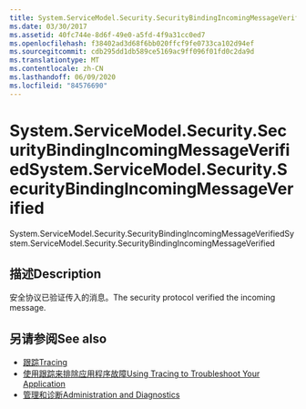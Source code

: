 ```yaml
---
title: System.ServiceModel.Security.SecurityBindingIncomingMessageVerified
ms.date: 03/30/2017
ms.assetid: 40fc744e-8d6f-49e0-a5fd-4f9a31cc0ed7
ms.openlocfilehash: f38402ad3d68f6bb020ffcf9fe0733ca102d94ef
ms.sourcegitcommit: cdb295dd1db589ce5169ac9ff096f01fd0c2da9d
ms.translationtype: MT
ms.contentlocale: zh-CN
ms.lasthandoff: 06/09/2020
ms.locfileid: "84576690"
---
```

# <a name="systemservicemodelsecuritysecuritybindingincomingmessageverified"></a><span data-ttu-id="a993b-102">System.ServiceModel.Security.SecurityBindingIncomingMessageVerified</span><span class="sxs-lookup"><span data-stu-id="a993b-102">System.ServiceModel.Security.SecurityBindingIncomingMessageVerified</span></span>
<span data-ttu-id="a993b-103">System.ServiceModel.Security.SecurityBindingIncomingMessageVerified</span><span class="sxs-lookup"><span data-stu-id="a993b-103">System.ServiceModel.Security.SecurityBindingIncomingMessageVerified</span></span>  
  
## <a name="description"></a><span data-ttu-id="a993b-104">描述</span><span class="sxs-lookup"><span data-stu-id="a993b-104">Description</span></span>  
 <span data-ttu-id="a993b-105">安全协议已验证传入的消息。</span><span class="sxs-lookup"><span data-stu-id="a993b-105">The security protocol verified the incoming message.</span></span>  
  
## <a name="see-also"></a><span data-ttu-id="a993b-106">另请参阅</span><span class="sxs-lookup"><span data-stu-id="a993b-106">See also</span></span>

- [<span data-ttu-id="a993b-107">跟踪</span><span class="sxs-lookup"><span data-stu-id="a993b-107">Tracing</span></span>](index.md)
- [<span data-ttu-id="a993b-108">使用跟踪来排除应用程序故障</span><span class="sxs-lookup"><span data-stu-id="a993b-108">Using Tracing to Troubleshoot Your Application</span></span>](using-tracing-to-troubleshoot-your-application.md)
- [<span data-ttu-id="a993b-109">管理和诊断</span><span class="sxs-lookup"><span data-stu-id="a993b-109">Administration and Diagnostics</span></span>](../index.md)
